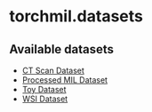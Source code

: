 # torchmil.datasets

## Available datasets
- [CT Scan Dataset](ctscan_dataset.md)
- [Processed MIL Dataset](processed_mil_dataset.md)
- [Toy Dataset](toy_dataset.md)
- [WSI Dataset](wsi_dataset.md)